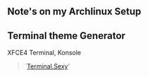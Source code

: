 ## Note's on my Archlinux Setup

## Terminal theme Generator
XFCE4 Terminal, Konsole
> `[Terminal.Sexy](http://terminal.sexy)' 



